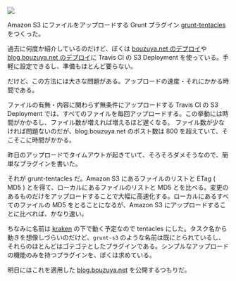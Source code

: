 ![](http://i.gyazo.com/ee74b8d77733fa7fd4a658f9bb858260.png)

Amazon S3 にファイルをアップロードする Grunt プラグイン [grunt-tentacles][bouzuya/grunt-tentacles] をつくった。

過去に何度か紹介しているのだけど、ぼくは [bouzuya.net のデプロイ][2014-05-20]や [blog.bouzuya.net のデプロイ][2014-05-27]に Travis CI の S3 Deployment を使っている。手軽に設定できるし、準備もほとんど要らない。

だけど、この方法には大きな問題がある。アップロードの速度・それにかかる時間である。

ファイルの有無・内容に関わらず無条件にアップロードする Travis CI の S3 Deployment では、すべてのファイルを毎回アップロードする。この挙動には時間がかかるし、ファイル数が増えれば増えるほど遅くなる。 ファイル数が少なければ問題ないのだが、blog.bouzuya.net のポスト数は 800 を超えていて、そこそこに時間がかかる。

昨日のアップロードでタイムアウトが起きていて、そろそろダメそうなので、簡単なプラグインを書いた。

それが grunt-tentacles だ。Amazon S3 にあるファイルのリストと ETag ( MD5 ) とを得て、ローカルにあるファイルのリストと MD5 とを比べる。変更のあるものだけをアップロードすることで大幅に高速化する。ローカルにあるすべてのファイルの MD5 をとることになるが、Amazon S3 にアップロードすることに比べれば、かなり速い。

ちなみに名前は [kraken][bouzuya/kraken] の下で動く予定なので tentacles にした。タスク名から動きを想像しづらいのだけど、`grunt-s3` のような名前は既にとられているし、それらのほとんどはゴテゴテとしたプラグインである。シンプルなアップロードの機能のみを持つプラグインを、ぼくは求めている。

明日にはこれを適用した [blog.bouzuya.net][bouzuya/blog.bouzuya.net] を公開するつもりだ。

[bouzuya/blog.bouzuya.net]: https://github.com/bouzuya/blog.bouzuya.net
[bouzuya/grunt-tentacles]: https://github.com/bouzuya/grunt-tentacles
[bouzuya/kraken]: https://github.com/bouzuya/kraken
[2014-05-20]: http://blog.bouzuya.net/2014/05/20/
[2014-05-27]: http://blog.bouzuya.net/2014/05/27/
